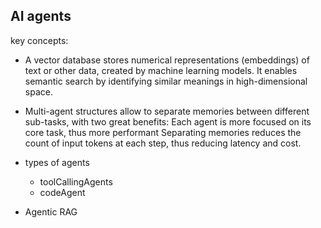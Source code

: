 ## AI agents

key concepts:
- A vector database stores numerical representations (embeddings) of text or other data, created by machine learning models. It enables semantic search by identifying similar meanings in high-dimensional space.

- Multi-agent structures allow to separate memories between different sub-tasks, with two great benefits:
Each agent is more focused on its core task, thus more performant
Separating memories reduces the count of input tokens at each step, thus reducing latency and cost.

- types of agents
    - toolCallingAgents
    - codeAgent

- Agentic RAG